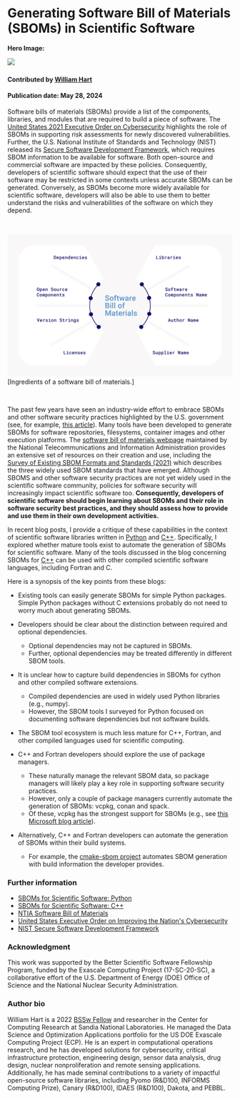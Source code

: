 # Generating Software Bill of Materials (SBOMs) in Scientific Software

**Hero Image:**

<img src='../../images/Blog_2312_SecurityB.png' />

#### Contributed by [William Hart](https://github.com/whart222)

#### Publication date: May 28, 2024

Software bills of materials (SBOMs) provide a list of the components, libraries, and modules that are required to build a piece of software. The [United States 2021 Executive Order on Cybersecurity](https://www.whitehouse.gov/briefing-room/presidential-actions/2021/05/12/executive-order-on-improving-the-nations-cybersecurity/) highlights the role of SBOMs in supporting risk assessments for newly discovered vulnerabilities.  Further, the U.S. National Institute of Standards and Technology (NIST) released its [Secure Software Development Framework](https://csrc.nist.gov/Projects/ssdf), which requires SBOM information to be available for software. Both open-source and commercial software are impacted by these policies.  Consequently, developers of scientific software should expect that the use of their software may be restricted in some contexts unless accurate SBOMs can be generated. 
Conversely, as SBOMs become more widely available for scientific software, developers will also be able to use them to better understand the risks and vulnerabilities of the software on which they depend.

</br> 

<img src='../../images/Blog_2405_SBOM.png' class='page'/>[Ingredients of a software bill of materials.]

</br> 

The past few years have seen an industry-wide effort to embrace SBOMs and other software security practices highlighted by the U.S. government (see, for example, [this article](https://thenewstack.io/2023-the-year-open-source-security-supply-chain-grew-up/)).  Many tools have been developed to generate SBOMs for software repositories, filesystems, container images and other execution platforms. The [software bill of materials webpage](https://www.ntia.gov/page/software-bill-materials) maintained by the National Telecommunications and Information Administration provides an extensive set of resources on their creation and use, including the [Survey of Existing SBOM Formats and Standards (2021)](https://www.ntia.gov/sites/default/files/publications/sbom_formats_survey-version-2021_0.pdf) which describes the three widely used SBOM standards that have emerged.
Although SBOMS and other software security practices are not yet widely used in the scientific software community, policies for software security will increasingly impact scientific software too. **Consequently, developers of scientific software should begin learning about SBOMs and their role in software security best practices, and they should assess how to provide and use them in their own development activities.**

In recent blog posts, I provide a critique of these capabilities in the context of scientific software libraries written in [Python](https://wehart.blogspot.com/2024/03/sboms-for-scientific-software-python.html) and [C++](https://wehart.blogspot.com/2024/03/sboms-for-scientific-software-c.html). Specifically, I explored whether mature tools exist to automate the generation of SBOMs for scientific software. 
Many of the tools discussed in the blog concerning SBOMs for [C++](https://wehart.blogspot.com/2024/03/sboms-for-scientific-software-c.html) can be used with other compiled scientific software languages, including Fortran and C.

Here is a synopsis of the key points from these blogs:

* Existing tools can easily generate SBOMs for simple Python packages. Simple Python packages without C extensions probably do not need to worry much about generating SBOMs.

* Developers should be clear about the distinction between required and optional dependencies.
  * Optional dependencies may not be captured in SBOMs.
  * Further, optional dependencies may be treated differently in different SBOM tools.

* It is unclear how to capture build dependencies in SBOMs for cython and other compiled software extensions.
  * Compiled dependencies are used in widely used Python libraries (e.g., numpy).
  * However, the SBOM tools I surveyed for Python focused on documenting software dependencies but not software builds.

* The SBOM tool ecosystem is much less mature for C++, Fortran, and other compiled languages used for scientific computing.

* C++ and Fortran developers should explore the use of package managers.
  * These naturally manage the relevant SBOM data, so package managers will likely play a key role in supporting software security practices.
  * However, only a couple of package managers currently automate the generation of SBOMs: vcpkg, conan and spack.
  * Of these, vcpkg has the strongest support for SBOMs (e.g., see [this Microsoft blog article](https://devblogs.microsoft.com/engineering-at-microsoft/generating-software-bills-of-materials-sboms-with-spdx-at-microsoft/)).

* Alternatively, C++ and Fortran developers can automate the generation of SBOMs within their build systems.
  * For example, the [cmake-sbom project](https://github.com/DEMCON/cmake-sbom) automates SBOM generation with build information the developer provides.

### Further information

* [SBOMs for Scientific Software: Python](https://wehart.blogspot.com/2024/03/sboms-for-scientific-software-python.html)
* [SBOMs for Scientific Software: C++](https://wehart.blogspot.com/2024/03/sboms-for-scientific-software-c.html)
* [NTIA Software Bill of Materials](https://www.ntia.gov/page/software-bill-materials)
* [United States Executive Order on Improving the Nation's Cybersecurity](https://www.whitehouse.gov/briefing-room/presidential-actions/2021/05/12/executive-order-on-improving-the-nations-cybersecurity/)
* [NIST Secure Software Development Framework](https://csrc.nist.gov/Projects/ssdf)

### Acknowledgment

This work was supported by the Better Scientific Software Fellowship Program, funded by the Exascale Computing Project (17-SC-20-SC), a collaborative effort of the U.S. Department of Energy (DOE) Office of Science and the National Nuclear Security Administration.

### Author bio

William Hart is a 2022 [BSSw Fellow](https://bssw.io/pages/meet-our-fellows) and researcher in the Center for Computing Research at Sandia National Laboratories. He managed the Data Science and Optimization Applications portfolio for the US DOE Exascale Computing Project (ECP). He is an expert in computational operations research, and he has developed solutions for cybersecurity, critical infrastructure protection, engineering design, sensor data analysis, drug design, nuclear nonproliferation and remote sensing applications. Additionally, he has made seminal contributions to a variety of impactful open-source software libraries, including Pyomo (R&D100, INFORMS Computing Prize), Canary (R&D100), IDAES (R&D100), Dakota, and PEBBL.

<!---
Publish: yes
Pinned: no
Track: deep dive
Topics: software engineering, software process improvement
--->
